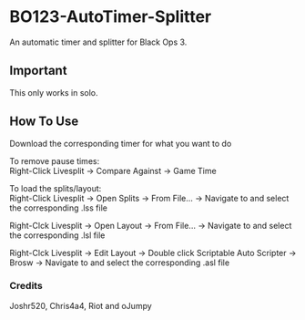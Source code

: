 # BO123-AutoTimer-Splitter

 An automatic timer and splitter for Black Ops 3.

## Important

This only works in solo.

## How To Use

Download the corresponding timer for what you want to do

To remove pause times:
</br>Right-Click Livesplit -> Compare Against -> Game Time

To load the splits/layout:
</br>Right-Click Livesplit -> Open Splits -> From File... -> Navigate to and select the corresponding .lss file

Right-Clck Livesplit -> Open Layout -> From File... -> Navigate to and select the corresponding .lsl file

Right-Clck Livesplit -> Edit Layout -> Double click Scriptable Auto Scripter -> Brosw -> Navigate to and select the corresponding .asl file

### Credits

Joshr520, Chris4a4, Riot and oJumpy